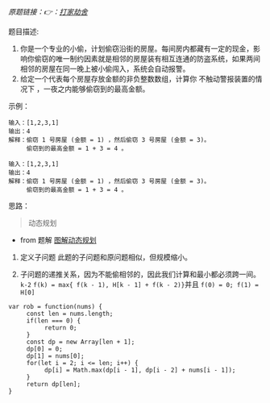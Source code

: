 *原题链接：👉：[打家劫舍](https://leetcode-cn.com/problems/house-robber/description/)*

题目描述:

1. 你是一个专业的小偷，计划偷窃沿街的房屋。每间房内都藏有一定的现金，影响你偷窃的唯一制约因素就是相邻的房屋装有相互连通的防盗系统，如果两间相邻的房屋在同一晚上被小偷闯入，系统会自动报警。
2. 给定一个代表每个房屋存放金额的非负整数数组，计算你 不触动警报装置的情况下 ，一夜之内能够偷窃到的最高金额。

示例：
```
输入：[1,2,3,1]
输出：4
解释：偷窃 1 号房屋 (金额 = 1) ，然后偷窃 3 号房屋 (金额 = 3)。
     偷窃到的最高金额 = 1 + 3 = 4 。
```

```
输入：[1,2,3,1]
输出：4
解释：偷窃 1 号房屋 (金额 = 1) ，然后偷窃 3 号房屋 (金额 = 3)。
     偷窃到的最高金额 = 1 + 3 = 4 。
```

思路：

> 动态规划

- from 题解
[图解动态规划](https://leetcode-cn.com/problems/house-robber/solution/dong-tai-gui-hua-jie-ti-si-bu-zou-xiang-jie-cjavap/)

1. 定义子问题
此题的子问题和原问题相似，但规模缩小。

2. 子问题的递推关系，因为不能偷相邻的，因此我们计算和最小都必须跨一间。`k-2`
`f(k) = max{ f(k - 1), H[k - 1] + f(k - 2)}`并且
`f(0) = 0; f(1) = H[0]`

```
var rob = function(nums) {
     const len = nums.length;
     if(len === 0) {
          return 0;
     }
     const dp = new Array[len + 1];
     dp[0] = 0;
     dp[1] = nums[0];
     for(let i = 2; i <= len; i++) {
          dp[i] = Math.max(dp[i - 1], dp[i - 2] + nums[i - 1]);
     }
     return dp[len];
}
```